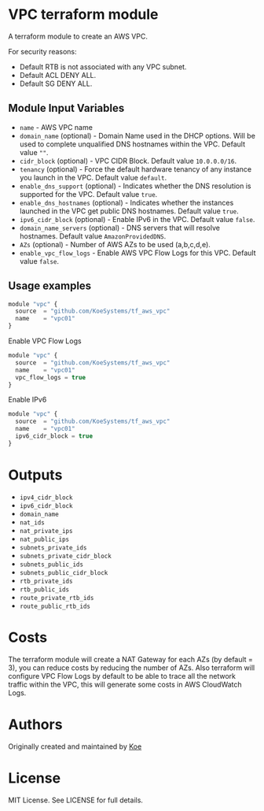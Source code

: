 VPC terraform module
===========

A terraform module to create an AWS VPC.

For security reasons:
- Default RTB is not associated with any VPC subnet.
- Default ACL DENY ALL.
- Default SG DENY ALL.

Module Input Variables
----------------------

- `name` - AWS VPC name
- `domain_name` (optional) - Domain Name used in the DHCP options. Will be used to complete unqualified DNS hostnames within the VPC. Default value `""`.
- `cidr_block` (optional) - VPC CIDR Block. Default value `10.0.0.0/16`.
- `tenancy` (optional) - Force the default hardware tenancy of any instance you launch in the VPC. Default value `default`.
- `enable_dns_support` (optional) - Indicates whether the DNS resolution is supported for the VPC. Default value `true`.
- `enable_dns_hostnames` (optional) - Indicates whether the instances launched in the VPC get public DNS hostnames. Default value `true`.
- `ipv6_cidr_block` (optional) - Enable IPv6 in the VPC. Default value `false`.
- `domain_name_servers` (optional) - DNS servers that will resolve hostnames. Default value `AmazonProvidedDNS`.
- `AZs` (optional) - Number of AWS AZs to be used (a,b,c,d,e).
- `enable_vpc_flow_logs` - Enable AWS VPC Flow Logs for this VPC. Default value `false`.

Usage examples
-----

```js
module "vpc" {
  source  = "github.com/KoeSystems/tf_aws_vpc"
  name    = "vpc01"
}
```

Enable VPC Flow Logs
```js
module "vpc" {
  source  = "github.com/KoeSystems/tf_aws_vpc"
  name    = "vpc01"
  vpc_flow_logs = true
}
```

Enable IPv6
```js
module "vpc" {
  source  = "github.com/KoeSystems/tf_aws_vpc"
  name    = "vpc01"
  ipv6_cidr_block = true
}
```

Outputs
=======

- `ipv4_cidr_block`
- `ipv6_cidr_block`
- `domain_name`
- `nat_ids`
- `nat_private_ips`
- `nat_public_ips`
- `subnets_private_ids`
- `subnets_private_cidr_block`
- `subnets_public_ids`
- `subnets_public_cidr_block`
- `rtb_private_ids`
- `rtb_public_ids`
- `route_private_rtb_ids`
- `route_public_rtb_ids`

Costs
=====

The terraform module will create a NAT Gateway for each AZs (by default = 3), you can reduce costs by reducing the number of AZs.
Also terraform will configure VPC Flow Logs by default to be able to trace all the network traffic within the VPC, this will generate some costs in AWS CloudWatch Logs.
 
Authors
=======

Originally created and maintained by [Koe](https://github.com/KoeSystems)

License
=======

MIT License. See LICENSE for full details.